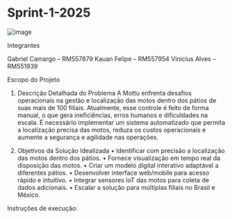# Sprint-1-2025

![image](https://github.com/user-attachments/assets/6335eded-1ce5-41f1-8fbd-7921804f3f67)

Integrantes

Gabriel Camargo – RM557879
Kauan Felipe – RM557954
Vinicius Alves – RM551939

Escopo do Projeto

1. Descrição Detalhada do Problema 
A Mottu enfrenta desafios operacionais na gestão e localização das motos dentro dos pátios de suas mais de 100 filiais. Atualmente, esse controle é feito de forma manual, o que gera ineficiências, erros humanos e dificuldades na escala. É necessário implementar um sistema automatizado que permita a localização precisa das motos, reduza os custos operacionais e aumente a segurança e agilidade nas operações.

2. Objetivos da Solução Idealizada 
•	Identificar com precisão a localização das motos dentro dos pátios.
•	Fornece visualização em tempo real da disposição das motos.
•	Criar um modelo digital interativo adaptável a diferentes pátios.
•	Desenvolver interface web/mobile para acesso rápido e intuitivo.
•	Integrar sensores IoT das motos para coleta de dados adicionais.
•	Escalar a solução para múltiplas filiais no Brasil e México.

Instruções de execução:
